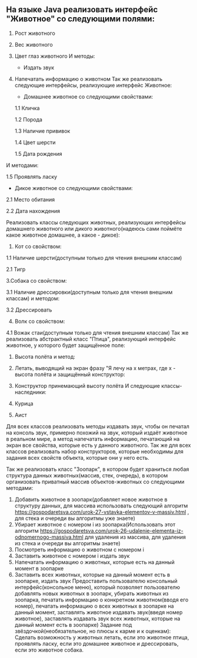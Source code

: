 ## На языке Java реализовать интерфейс "Животное" со следующими полями:

1. Рост животного

2. Вес животного
3. Цвет глаз животного
И методы:

    * Издать звук

2. Напечатать информацию о животном
Так же реализовать следующие интерфейсы, реализующие интерфейс Животное:

    * Домашнее животное со следующими свойствами:

    1.1 Кличка

    1.2 Порода

    1.3 Наличие прививок

    1.4 Цвет шерсти

    1.5 Дата рождения

И методами:

1.5 Проявлять ласку

* Дикое животное со следующими свойствами:

2.1 Место обитания


2.2 Дата нахождения

Реализовать классы следующих животных, реализующих интерфейсы домашнего животного или дикого животного(надеюсь сами поймёте какое животное домашнее, а какое - дикое):

1. Кот со свойством:

1.1 Наличие шерсти(доступным только для чтения внешним классам)

2.1 Тигр

3.Собака со свойством:

3.1 Наличие дрессировки(доступным только для чтения внешним классам) и методом:

3.2 Дрессировать

4. Волк со свойством:

4.1 Вожак стаи(доступным только для чтения внешним классам)
Так же реализовать абстрактный класс "Птица", реализующий интерфейс животное, у которого будет защищённое поле:

1. Высота полёта
и метод:

2. Летать, выводящий на экран фразу "Я лечу на x метрах, где x - высота полёта
и защищённый конструктор:

3. Конструктор принемающий высоту полёта
И следующие классы-наследники:
1. Курица
2. Аист

Для всех классов реализовать методы издавать звук, чтобы он печатал на консоль звук, примерно похожий на звук, который издаёт животное в реальном мире, а метод напечатать информацию, печатающий на экран все свойства, которые есть у данного животного. Так же для всех классов реализовать набор конструкторов, которые необходимы для задания всех свойств объекта, которые они у него есть.

Так же реализовать класс "Зоопарк", в котором будет храниться любая структура данных животных(массив, стек, очередь), в котором организовать приватный массив объектов-животных со следующими методами:
1. Добавить животное в зоопарк(добавляет новое животное в структуру данных, для массива использовать следующий алгоритм https://gospodaretsva.com/urok-27-vstavka-elementov-v-massiv.html , для стека и очереди вы алгоритмы уже знаете)
2. Убирает животное с номером i из зоопарка(Использовать этот алгоритм https://gospodaretsva.com/urok-26-udalenie-elementa-iz-odnomernogo-massiva.html для удаления из массива, для удаления из стека и очереди вы алгоритмы знаете)
3. Посмотреть информацию о животном с номером i
4. Заставить животное с номером i издать звук
5. Напечатать информацию о животных, которые есть на данный момент в зоопарке
6. Заставить всех животных, которые на данный момент есть в зоопарке, издать звук
Предоставить пользователю консольный интерфейс(консольное меню), который позволяет пользователю добавлять новых животных в зоопарк, убирать животных из зоопарка, печатать информацию о конкретном животном(вводя его номер), печатать информацию о всех животных в зоопарке на данный момент, заставлять животное издавать звук(введя номер животное), заставлять издавать звук всех животных, которые на данный момент есть в зоопарке)
Задание под звёздочкой(необязательное, но плюсы к карме и к оценкам): Сделать возможность у животных летать, если это животное птица, проявлять ласку, если это домашнее животное и дрессировать, если это животное собака.